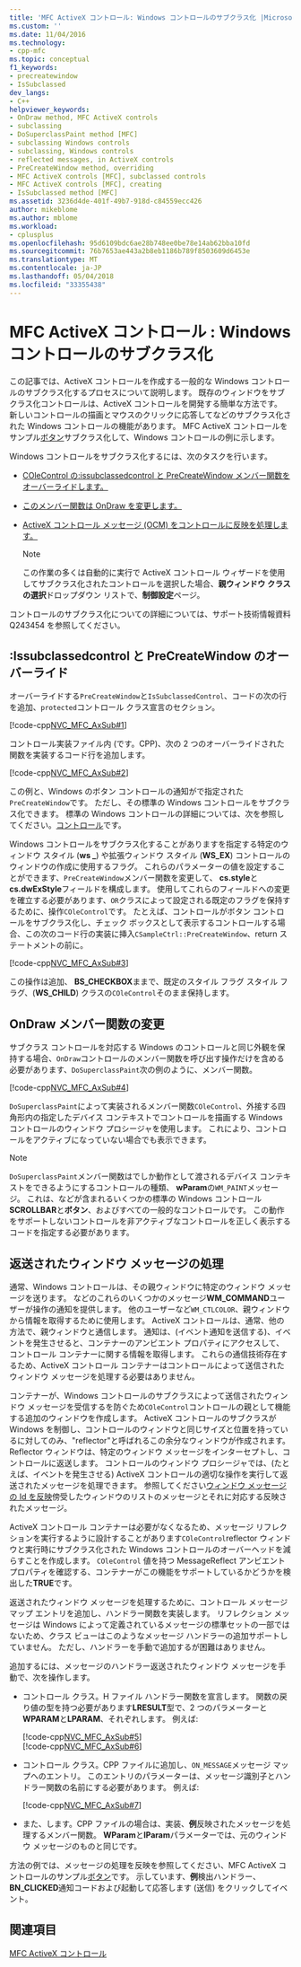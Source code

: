 ```yaml
---
title: 'MFC ActiveX コントロール: Windows コントロールのサブクラス化 |Microsoft ドキュメント'
ms.custom: ''
ms.date: 11/04/2016
ms.technology:
- cpp-mfc
ms.topic: conceptual
f1_keywords:
- precreatewindow
- IsSubclassed
dev_langs:
- C++
helpviewer_keywords:
- OnDraw method, MFC ActiveX controls
- subclassing
- DoSuperclassPaint method [MFC]
- subclassing Windows controls
- subclassing, Windows controls
- reflected messages, in ActiveX controls
- PreCreateWindow method, overriding
- MFC ActiveX controls [MFC], subclassed controls
- MFC ActiveX controls [MFC], creating
- IsSubclassed method [MFC]
ms.assetid: 3236d4de-401f-49b7-918d-c84559ecc426
author: mikeblome
ms.author: mblome
ms.workload:
- cplusplus
ms.openlocfilehash: 95d6109bdc6ae28b748ee0be78e14ab62bba10fd
ms.sourcegitcommit: 76b7653ae443a2b8eb1186b789f8503609d6453e
ms.translationtype: MT
ms.contentlocale: ja-JP
ms.lasthandoff: 05/04/2018
ms.locfileid: "33355438"
---
```

# <a name="mfc-activex-controls-subclassing-a-windows-control"></a>MFC ActiveX コントロール : Windows コントロールのサブクラス化
この記事では、ActiveX コントロールを作成する一般的な Windows コントロールのサブクラス化するプロセスについて説明します。 既存のウィンドウをサブクラス化コントロールは、ActiveX コントロールを開発する簡単な方法です。 新しいコントロールの描画とマウスのクリックに応答してなどのサブクラス化された Windows コントロールの機能があります。 MFC ActiveX コントロールをサンプル[ボタン](../visual-cpp-samples.md)サブクラス化して、Windows コントロールの例に示します。  
  
 Windows コントロールをサブクラス化するには、次のタスクを行います。  
  
-   [COleControl の:issubclassedcontrol と PreCreateWindow メンバー関数をオーバーライドします。](#_core_overriding_issubclassedcontrol_and_precreatewindow)  
  
-   [このメンバー関数は OnDraw を変更します。](#_core_modifying_the_ondraw_member_function)  
  
-   [ActiveX コントロール メッセージ (OCM) をコントロールに反映を処理します。](#_core_handling_reflected_window_messages)  
  
    > [!NOTE]
    >  この作業の多くは自動的に実行で ActiveX コントロール ウィザードを使用してサブクラス化されたコントロールを選択した場合、**親ウィンドウ クラスの選択**ドロップダウン リストで、**制御設定**ページ。  
  
 コントロールのサブクラス化についての詳細については、サポート技術情報資料 Q243454 を参照してください。  
  
##  <a name="_core_overriding_issubclassedcontrol_and_precreatewindow"></a> :Issubclassedcontrol と PreCreateWindow のオーバーライド  
 オーバーライドする`PreCreateWindow`と`IsSubclassedControl`、コードの次の行を追加、`protected`コントロール クラス宣言のセクション。  
  
 [!code-cpp[NVC_MFC_AxSub#1](../mfc/codesnippet/cpp/mfc-activex-controls-subclassing-a-windows-control_1.h)]  
  
 コントロール実装ファイル内 (です。CPP)、次の 2 つのオーバーライドされた関数を実装するコード行を追加します。  
  
 [!code-cpp[NVC_MFC_AxSub#2](../mfc/codesnippet/cpp/mfc-activex-controls-subclassing-a-windows-control_2.cpp)]  
  
 この例と、Windows のボタン コントロールの通知がで指定された`PreCreateWindow`です。 ただし、その標準の Windows コントロールをサブクラス化できます。 標準の Windows コントロールの詳細については、次を参照してください。[コントロール](../mfc/controls-mfc.md)です。  
  
 Windows コントロールをサブクラス化することがありますを指定する特定のウィンドウ スタイル (**ws _**) や拡張ウィンドウ スタイル (**WS_EX**) コントロールのウィンドウの作成に使用するフラグ。 これらのパラメーターの値を設定することができます、`PreCreateWindow`メンバー関数を変更して、 **cs.style**と**cs.dwExStyle**フィールドを構成します。 使用してこれらのフィールドへの変更を確立する必要があります、`OR`クラスによって設定される既定のフラグを保持するために、操作`COleControl`です。 たとえば、コントロールがボタン コントロールをサブクラス化し、チェック ボックスとして表示するコントロールする場合、この次のコード行の実装に挿入`CSampleCtrl::PreCreateWindow`、return ステートメントの前に。  
  
 [!code-cpp[NVC_MFC_AxSub#3](../mfc/codesnippet/cpp/mfc-activex-controls-subclassing-a-windows-control_3.cpp)]  
  
 この操作は追加、 **BS_CHECKBOX**ままで、既定のスタイル フラグ スタイル フラグ、(**WS_CHILD**) クラスの`COleControl`そのまま保持します。  
  
##  <a name="_core_modifying_the_ondraw_member_function"></a> OnDraw メンバー関数の変更  
 サブクラス コントロールを対応する Windows のコントロールと同じ外観を保持する場合、`OnDraw`コントロールのメンバー関数を呼び出す操作だけを含める必要があります、`DoSuperclassPaint`次の例のように、メンバー関数。  
  
 [!code-cpp[NVC_MFC_AxSub#4](../mfc/codesnippet/cpp/mfc-activex-controls-subclassing-a-windows-control_4.cpp)]  
  
 `DoSuperclassPaint`によって実装されるメンバー関数`COleControl`、外接する四角形内の指定したデバイス コンテキストでコントロールを描画する Windows コントロールのウィンドウ プロシージャを使用します。 これにより、コントロールをアクティブになっていない場合でも表示できます。  
  
> [!NOTE]
>  `DoSuperclassPaint`メンバー関数はでしか動作として渡されるデバイス コンテキストをできるようにするコントロールの種類、 **wParam**の`WM_PAINT`メッセージ。 これは、などが含まれるいくつかの標準の Windows コントロール**SCROLLBAR**と**ボタン**、およびすべての一般的なコントロールです。 この動作をサポートしないコントロールを非アクティブなコントロールを正しく表示するコードを指定する必要があります。  
  
##  <a name="_core_handling_reflected_window_messages"></a> 返送されたウィンドウ メッセージの処理  
 通常、Windows コントロールは、その親ウィンドウに特定のウィンドウ メッセージを送ります。 などのこれらのいくつかのメッセージ**WM_COMMAND**ユーザーが操作の通知を提供します。 他のユーザーなど`WM_CTLCOLOR`、親ウィンドウから情報を取得するために使用します。 ActiveX コントロールは、通常、他の方法で、親ウィンドウと通信します。 通知は、(イベント通知を送信する)、イベントを発生させると、コンテナーのアンビエント プロパティにアクセスして、コントロール コンテナーに関する情報を取得します。 これらの通信技術存在するため、ActiveX コントロール コンテナーはコントロールによって送信されたウィンドウ メッセージを処理する必要はありません。  
  
 コンテナーが、Windows コントロールのサブクラスによって送信されたウィンドウ メッセージを受信するを防ぐため`COleControl`コントロールの親として機能する追加のウィンドウを作成します。 ActiveX コントロールのサブクラスが Windows を制御し、コントロールのウィンドウと同じサイズと位置を持っているに対してのみ、"reflector"と呼ばれるこの余分なウィンドウが作成されます。 Reflector ウィンドウは、特定のウィンドウ メッセージをインターセプトし、コントロールに返送します。 コントロールのウィンドウ プロシージャでは、(たとえば、イベントを発生させる) ActiveX コントロールの適切な操作を実行して返送されたメッセージを処理できます。 参照してください[ウィンドウ メッセージの Id を反映](../mfc/reflected-window-message-ids.md)傍受したウィンドウのリストのメッセージとそれに対応する反映されたメッセージ。  
  
 ActiveX コントロール コンテナーは必要がなくなるため、メッセージ リフレクションを実行するように設計することがあります`COleControl`reflector ウィンドウと実行時にサブクラス化された Windows コントロールのオーバーヘッドを減らすことを作成します。 `COleControl` 値を持つ MessageReflect アンビエント プロパティを確認する、コンテナーがこの機能をサポートしているかどうかを検出した**TRUE**です。  
  
 返送されたウィンドウ メッセージを処理するために、コントロール メッセージ マップ エントリを追加し、ハンドラー関数を実装します。 リフレクション メッセージは Windows によって定義されているメッセージの標準セットの一部ではないため、クラス ビューはこのようなメッセージ ハンドラーの追加サポートしていません。 ただし、ハンドラーを手動で追加するが困難はありません。  
  
 追加するには、メッセージのハンドラー返送されたウィンドウ メッセージを手動で、次を操作します。  
  
-   コントロール クラス。H ファイル ハンドラー関数を宣言します。 関数の戻り値の型を持つ必要があります**LRESULT**型で、2 つのパラメーターと**WPARAM**と**LPARAM**、それぞれします。 例えば:  
  
     [!code-cpp[NVC_MFC_AxSub#5](../mfc/codesnippet/cpp/mfc-activex-controls-subclassing-a-windows-control_5.h)]  
    [!code-cpp[NVC_MFC_AxSub#6](../mfc/codesnippet/cpp/mfc-activex-controls-subclassing-a-windows-control_6.h)]  
  
-   コントロール クラス。CPP ファイルに追加し、`ON_MESSAGE`メッセージ マップへのエントリ。 このエントリのパラメーターは、メッセージ識別子とハンドラー関数の名前にする必要があります。 例えば:  
  
     [!code-cpp[NVC_MFC_AxSub#7](../mfc/codesnippet/cpp/mfc-activex-controls-subclassing-a-windows-control_7.cpp)]  
  
-   また、します。CPP ファイルの場合は、実装、**例**反映されたメッセージを処理するメンバー関数。 **WParam**と**lParam**パラメーターでは、元のウィンドウ メッセージのものと同じです。  
  
 方法の例では、メッセージの処理を反映を参照してください、MFC ActiveX コントロールのサンプル[ボタン](../visual-cpp-samples.md)です。 示しています、**例**検出ハンドラー、 **BN_CLICKED**通知コードおよび起動して応答します (送信) をクリックしてイベント。  
  
## <a name="see-also"></a>関連項目  
 [MFC ActiveX コントロール](../mfc/mfc-activex-controls.md)

